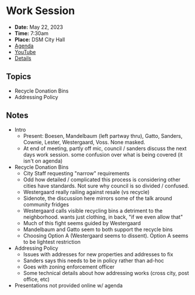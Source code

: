 # Work Session

- **Date:** May 22, 2023
- **Time:** 7:30am
- **Place:** DSM City Hall
- [Agenda](https://councildocs.dsm.city/agendas/2023/20230522CouncilWorkSession.pdf)
- [YouTube](https://youtube.com/live/UHEIESgIWw8)
- [Details](https://www.dsm.city/citycouncil_detail_T60_R2418.php)

## Topics

- Recycle Donation Bins
- Addressing Policy 

## Notes

- Intro
    - Present: Boesen, Mandelbaum (left partway thru), Gatto, Sanders, Cownie, Lester, Westergaard, Voss. None masked.
    - At end of meeting, partly off mic, council / sanders discuss the next days work session. some confusion over what is being covered (it isn't on agenda)
- Recycle Donation Bins
    - City Staff requesting "narrow" requirements
    - Odd how detailed / complicated this process is considering other cities have standards. Not sure why council is so divided / confused.
    - Westergaard really railing against resale (vs recycle)
    - Sidenote, the discussion here mirrors some of the talk around community fridges
    - Westergaard calls visible recycling bins a detriment to the neighborhood. wants just clothing, in back, "if we even allow that"
    - Much of this fight seems guided by Westergaard
    - Mandelbaum and Gatto seem to both support the recycle bins
    - Choosing Option A (Westergaard seems to dissent). Option A seems to be lightest restriction
- Addressing Policy 
    - Issues with addresses for new properties and addresses to fix
    - Sanders says this needs to be in policy rather than ad-hoc
    - Goes with zoning enforcement officer
    - Some technical details about how addressing works (cross city, post office, etc)
- Presentations not provided online w/ agenda
